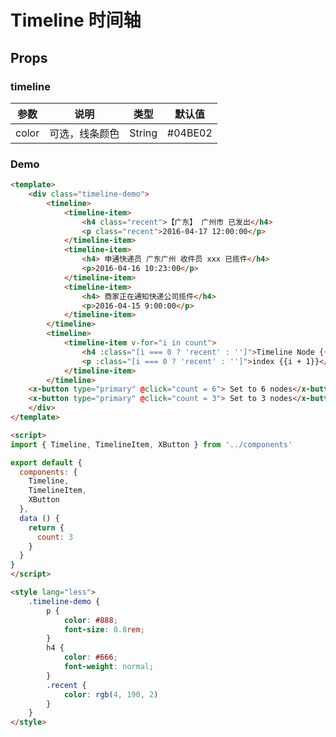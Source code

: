 # Timeline 时间轴

## Props

### timeline

| 参数         | 说明                  | 类型        | 默认值 |
| ----------- | ---------------------- | ---------- | ------- |
| color | 可选，线条颜色 | String | #04BE02 |


### Demo

``` html
<template>
	<div class="timeline-demo">
		<timeline>
			<timeline-item>
				<h4 class="recent">【广东】 广州市 已发出</h4>
				<p class="recent">2016-04-17 12:00:00</p>
			</timeline-item>
			<timeline-item>
				<h4> 申通快递员 广东广州 收件员 xxx 已揽件</h4>
				<p>2016-04-16 10:23:00</p>
			</timeline-item>
			<timeline-item>
				<h4> 商家正在通知快递公司揽件</h4>
				<p>2016-04-15 9:00:00</p>
			</timeline-item>
		</timeline>
		<timeline>
			<timeline-item v-for="i in count">
				<h4 :class="[i === 0 ? 'recent' : '']">Timeline Node {{i + 1}}</h4>
				<p :class="[i === 0 ? 'recent' : '']">index {{i + 1}}</p>
			</timeline-item>
		</timeline>
    <x-button type="primary" @click="count = 6"> Set to 6 nodes</x-button>
    <x-button type="primary" @click="count = 3"> Set to 3 nodes</x-button>
	</div>
</template>

<script>
import { Timeline, TimelineItem, XButton } from '../components'

export default {
  components: {
    Timeline,
    TimelineItem,
    XButton
  },
  data () {
    return {
      count: 3
    }
  }
}
</script>

<style lang="less">
	.timeline-demo {
		p {
			color: #888;
			font-size: 0.8rem;
		}
		h4 {
			color: #666;
			font-weight: normal;
		}
		.recent {
			color: rgb(4, 190, 2)
		}
	}
</style>

```
